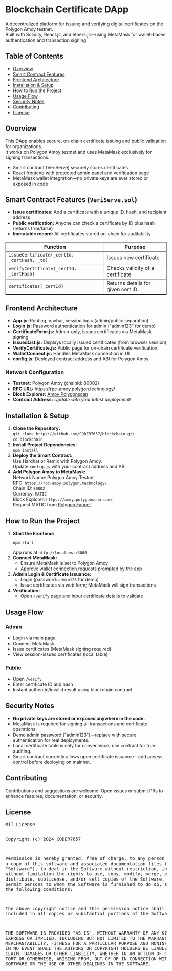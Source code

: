 <!DOCTYPE html>
<html lang="en">
<head>
  <meta charset="UTF-8" />
  <title>Blockchain Certificate DApp Documentation</title>
</head>
<body>

  <h1>Blockchain Certificate DApp</h1>
  <p>A decentralized platform for issuing and verifying digital certificates on the Polygon Amoy testnet.<br>
  Built with Solidity, React.js, and ethers.js—using MetaMask for wallet-based authentication and transaction signing.</p>

  <h2>Table of Contents</h2>
  <ul>
    <li><a href="#overview">Overview</a></li>
    <li><a href="#smart-contract-features">Smart Contract Features</a></li>
    <li><a href="#frontend-architecture">Frontend Architecture</a></li>
    <li><a href="#installation-setup">Installation &amp; Setup</a></li>
    <li><a href="#how-to-run-the-project">How to Run the Project</a></li>
    <li><a href="#usage-flow">Usage Flow</a></li>
    <li><a href="#security-notes">Security Notes</a></li>
    <li><a href="#contributing">Contributing</a></li>
    <li><a href="#license">License</a></li>
  </ul>

  <h2 id="overview">Overview</h2>
  <p>
    This DApp enables secure, on-chain certificate issuing and public validation for organizations.<br>
    It works on Polygon Amoy testnet and uses MetaMask exclusively for signing transactions.
  </p>
  <ul>
    <li>Smart contract (VeriServe) securely stores certificates</li>
    <li>React frontend with protected admin panel and verification page</li>
    <li>MetaMask wallet integration—no private keys are ever stored or exposed in code</li>
  </ul>

  <h2 id="smart-contract-features">Smart Contract Features (<code>VeriServe.sol</code>)</h2>
  <ul>
    <li><b>Issue certificates:</b> Add a certificate with a unique ID, hash, and recipient address</li>
    <li><b>Public verification:</b> Anyone can check a certificate by ID plus hash (returns true/false)</li>
    <li><b>Immutable record:</b> All certificates stored on-chain for auditability</li>
  </ul>
  <table border="1">
    <tr><th>Function</th><th>Purpose</th></tr>
    <tr><td><code>issueCertificate(_certId, _certHash, _to)</code></td><td>Issues new certificate</td></tr>
    <tr><td><code>verifyCertificate(_certId, _certHash)</code></td><td>Checks validity of a certificate</td></tr>
    <tr><td><code>certificates(_certId)</code></td><td>Returns details for given cert ID</td></tr>
  </table>

  <h2 id="frontend-architecture">Frontend Architecture</h2>
  <ul>
    <li><b>App.js:</b> Routing, navbar, session logic (admin/public separation)</li>
    <li><b>Login.js:</b> Password authentication for admin ("admin123" for demo)</li>
    <li><b>CertificateForm.js:</b> Admin-only, issues certificates via MetaMask signing</li>
    <li><b>IssuedList.js:</b> Displays locally issued certificates (from browser session)</li>
    <li><b>VerifyCertificate.js:</b> Public page for on-chain certificate verification</li>
    <li><b>WalletConnect.js:</b> Handles MetaMask connection in UI</li>
    <li><b>config.js:</b> Deployed contract address and ABI for Polygon Amoy</li>
  </ul>

  <h3>Network Configuration</h3>
  <ul>
    <li><b>Testnet:</b> Polygon Amoy (chainId: 80002)</li>
    <li><b>RPC URL:</b> https://rpc-amoy.polygon.technology/</li>
    <li><b>Block Explorer:</b> <a href="https://amoy.polygonscan.com/">Amoy Polygonscan</a></li>
    <li><b>Contract Address:</b> <i>Update with your latest deployment!</i></li>
  </ul>

  <h2 id="installation-setup">Installation & Setup</h2>
  <ol>
    <li><b>Clone the Repository:</b><br>
      <code>git clone https://github.com/CODER7657/blockchain.git</code><br>
      <code>cd blockchain</code>
    </li>
    <li><b>Install Project Dependencies:</b><br>
      <code>npm install</code>
    </li>
    <li><b>Deploy the Smart Contract:</b><br>
      Use Hardhat or Remix with Polygon Amoy.<br>
      Update <code>config.js</code> with your contract address and ABI.
    </li>
    <li><b>Add Polygon Amoy to MetaMask:</b><br>
      Network Name: Polygon Amoy Testnet<br>
      RPC: <code>https://rpc-amoy.polygon.technology/</code><br>
      Chain ID: <code>80002</code><br>
      Currency: <code>MATIC</code><br>
      Block Explorer: <code>https://amoy.polygonscan.com/</code><br>
      Request MATIC from <a href="https://faucet.polygon.technology/">Polygon Faucet</a>
    </li>
  </ol>

  <h2 id="how-to-run-the-project">How to Run the Project</h2>
  <ol>
    <li><b>Start the Frontend:</b>
      <pre><code>npm start</code></pre>
      App runs at <code>http://localhost:3000</code>
    </li>
    <li><b>Connect MetaMask:</b>
      <ul>
        <li>Ensure MetaMask is set to Polygon Amoy</li>
        <li>Approve wallet connection requests prompted by the app</li>
      </ul>
    </li>
    <li><b>Admin Login &amp; Certificate Issuance:</b>
      <ul>
        <li>Login (password: <code>admin123</code> for demo)</li>
        <li>Issue certificates via web form; MetaMask will sign transactions</li>
      </ul>
    </li>
    <li><b>Verification:</b>
      <ul>
        <li>Open <code>/verify</code> page and input certificate details to validate</li>
      </ul>
    </li>
  </ol>

  <h2 id="usage-flow">Usage Flow</h2>
  <h3>Admin</h3>
  <ul>
    <li>Login via main page</li>
    <li>Connect MetaMask</li>
    <li>Issue certificates (MetaMask signing required)</li>
    <li>View session-issued certificates (local table)</li>
  </ul>

  <h3>Public</h3>
  <ul>
    <li>Open <code>/verify</code></li>
    <li>Enter certificate ID and hash</li>
    <li>Instant authentic/invalid result using blockchain contract</li>
  </ul>

  <h2 id="security-notes">Security Notes</h2>
  <ul>
    <li><b>No private keys are stored or exposed anywhere in the code.</b></li>
    <li>MetaMask is required for signing all transactions and certificate operations.</li>
    <li>Demo admin password ("admin123")—replace with secure authentication for real deployments.</li>
    <li>Local certificate table is only for convenience; use contract for true auditing.</li>
    <li>Smart contract currently allows open certificate issuance—add access control before deploying on mainnet.</li>
  </ul>

  <h2 id="contributing">Contributing</h2>
  <p>Contributions and suggestions are welcome! Open issues or submit PRs to enhance features, documentation, or security.</p>

  <h2 id="license">License</h2>
  <pre>
MIT License

Copyright (c) 2024 CODER7657

Permission is hereby granted, free of charge, to any person obtaining a copy
of this software and associated documentation files (the "Software"), to deal
in the Software without restriction, including without limitation the rights
to use, copy, modify, merge, publish, distribute, sublicense, and/or sell
copies of the Software, and to permit persons to whom the Software is
furnished to do so, subject to the following conditions:

The above copyright notice and this permission notice shall be included in
all copies or substantial portions of the Software.

THE SOFTWARE IS PROVIDED "AS IS", WITHOUT WARRANTY OF ANY KIND, EXPRESS OR
IMPLIED, INCLUDING BUT NOT LIMITED TO THE WARRANTIES OF MERCHANTABILITY,
FITNESS FOR A PARTICULAR PURPOSE AND NONINFRINGEMENT. IN NO EVENT SHALL THE
AUTHORS OR COPYRIGHT HOLDERS BE LIABLE FOR ANY CLAIM, DAMAGES OR OTHER
LIABILITY, WHETHER IN AN ACTION OF CONTRACT, TORT OR OTHERWISE, ARISING FROM,
OUT OF OR IN CONNECTION WITH THE SOFTWARE OR THE USE OR OTHER DEALINGS IN
THE SOFTWARE.
  </pre>

</body>
</html>
